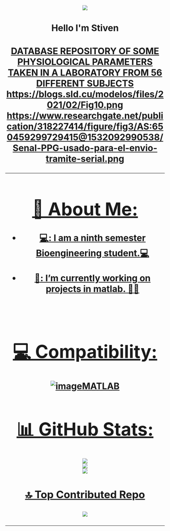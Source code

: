 <div align="center">
<img src="https://www.researchgate.net/publication/318227414/figure/fig3/AS:650459299729415@1532092990538/Senal-PPG-usado-para-el-envio-tramite-serial.png">
<h1 align="center">Hello I'm Stiven
</div>  
<h1 align="center"> <a href=>DATABASE REPOSITORY OF SOME PHYSIOLOGICAL PARAMETERS TAKEN IN A LABORATORY FROM 56 DIFFERENT SUBJECTS                         
https://blogs.sld.cu/modelos/files/2021/02/Fig10.png
https://www.researchgate.net/publication/318227414/figure/fig3/AS:650459299729415@1532092990538/Senal-PPG-usado-para-el-envio-tramite-serial.png
<hr>

# 💫 About Me:

- 💻: I am a ninth semester Bioengineering student.💻<br><br>
- 🔭: I’m currently working on projects in matlab. 🧠🤖
<br>

# 💻 Compatibility:
![image](https://github.com/stiven4270/stiven4270/assets/165412316/1f61fefe-a005-4e47-9e34-0ea15eeeb2c6)MATLAB


# 📊 GitHub Stats:
![](https://github-readme-stats.vercel.app/api?username=stiven4270&theme=dark&hide_border=true&include_all_commits=false&count_private=false)<br/>
![](https://github-readme-streak-stats.herokuapp.com/?user=stiven4270&theme=dark&hide_border=true)<br/>
![](https://github-readme-stats.vercel.app/api/top-langs/?username=stiven4270&theme=dark&hide_border=true&include_all_commits=false&count_private=false&layout=compact)

### 🔝 Top Contributed Repo
![](https://github.com/stiven4270/USCBIO.github.io)

---

